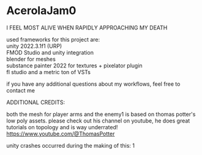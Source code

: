 # AcerolaJam0
I FEEL MOST ALIVE WHEN RAPIDLY APPROACHING MY DEATH


used frameworks for this project are:  
unity 2022.3.1f1 (URP)  
FMOD Studio and unity integration  
blender for meshes  
substance painter 2022 for textures + pixelator plugin  
fl studio and a metric ton of VSTs   

if you have any additional questions about my workflows, feel free to contact me  


ADDITIONAL CREDITS:  

both the mesh for player arms and the enemy1 is based on thomas potter's low poly assets. please check out his channel on youtube, he does great tutorials on topology and is way underrated! https://www.youtube.com/@ThomasPotter   


unity crashes occurred during the making of this: 1  
